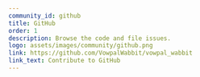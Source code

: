 ```yaml
---
community_id: github
title: GitHub
order: 1
description: Browse the code and file issues.
logo: assets/images/community/github.png
link: https://github.com/VowpalWabbit/vowpal_wabbit
link_text: Contribute to GitHub
---
```

